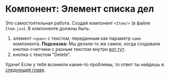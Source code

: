 # Компонент: Элемент списка дел

Это самостоятельная работа. Создай компонент `<Item/>`  \(в файле `Item.jsx`\). В компоненте должны быть:

1. элемент `<span>` с текстом, переданным как параметр `name` компонента.  **Подсказка:** Мы делали то же самое, когда создавали кнопки-счетчики с разным текстом внутри [вот тут](../app-click-counter.md#props-svoistva-komponenta).
2. кнопка с текстом "Delete".

Удачи! Если у тебя возникли какие-то проблемы, то ответ ты найдешь в [следующей главе](svyazyvaem-komponenty-vmeste.md#kak-otobrazit-neskolko-elementov-spiska-srazu).

